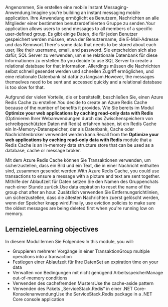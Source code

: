 <span data-ttu-id="c017c-101">Angenommen, Sie erstellen eine mobile Instant Messaging-Anwendung.</span><span class="sxs-lookup"><span data-stu-id="c017c-101">Imagine you're building an instant messaging mobile application.</span></span> <span data-ttu-id="c017c-102">Ihre Anwendung ermöglicht es Benutzern, Nachrichten an alle Mitglieder einer bestimmten benutzerdefinierten Gruppe zu senden.</span><span class="sxs-lookup"><span data-stu-id="c017c-102">Your application allows users to send messages to all members of a specific user-defined group.</span></span> <span data-ttu-id="c017c-103">Es gibt einige Daten, die für jeden Benutzer gespeichert werden müssen, etwa der Benutzername, die E-Mail-Adresse und das Kennwort.</span><span class="sxs-lookup"><span data-stu-id="c017c-103">There's some data that needs to be stored about each user, like their username, email, and password.</span></span> <span data-ttu-id="c017c-104">Sie entscheiden sich also dafür, SQL Server zu verwenden, um eine relationale Datenbank für diese Informationen zu erstellen.</span><span class="sxs-lookup"><span data-stu-id="c017c-104">So you decide to use SQL Server to create a relational database for that information.</span></span> <span data-ttu-id="c017c-105">Allerdings müssen die Nachrichten selbst schnell gesendet werden und schnellen Zugriff ermöglichen, und eine relationale Datenbank ist dafür zu langsam.</span><span class="sxs-lookup"><span data-stu-id="c017c-105">However, the messages themselves need to be sent and accessed quickly and a relational database is too slow for that.</span></span>

<span data-ttu-id="c017c-106">Aufgrund der vielen Vorteile, die er bereitstellt, beschließen Sie, einen Azure Redis Cache zu erstellen.</span><span class="sxs-lookup"><span data-stu-id="c017c-106">You decide to create an Azure Redis Cache because of the number of benefits it provides.</span></span> <span data-ttu-id="c017c-107">Wie Sie bereits im Modul **Optimize your web applications by caching read-only data with Redis** (Optimieren Ihrer Webanwendungen durch das Zwischenspeichern von schreibgeschützten Daten mit Redis) erfahren haben, ist ein Redis Cache ein In-Memory-Datenspeicher, der als Datenbank, Cache oder Nachrichtenbroker verwendet werden kann.</span><span class="sxs-lookup"><span data-stu-id="c017c-107">Recall from the **Optimize your web applications by caching read-only data with Redis** module that a Redis Cache is an in-memory data structure store that can be used as a database, cache or message broker.</span></span>

<span data-ttu-id="c017c-108">Mit dem Azure Redis Cache können Sie Transaktionen verwenden, um sicherzustellen, dass ein Bild und ein Text, die in einer Nachricht enthalten sind, zusammen gesendet werden.</span><span class="sxs-lookup"><span data-stu-id="c017c-108">With Azure Redis Cache, you could use transactions to ensure a message with a picture and text are sent together.</span></span> <span data-ttu-id="c017c-109">Mithilfe der Ablaufzeit für Daten setzen Sie den Namen des Gruppenchats nach einer Stunde zurück.</span><span class="sxs-lookup"><span data-stu-id="c017c-109">Use data expiration to reset the name of the group chat after an hour.</span></span> <span data-ttu-id="c017c-110">Zusätzlich verwenden Sie Entfernungsrichtlinien, um sicherzustellen, dass die ältesten Nachrichten zuerst gelöscht werden, wenn der Speicher knapp wird.</span><span class="sxs-lookup"><span data-stu-id="c017c-110">Finally, use eviction policies to make sure the oldest messages are being deleted first when you're running low on memory.</span></span>

## <a name="learning-objectives"></a><span data-ttu-id="c017c-111">Lernziele</span><span class="sxs-lookup"><span data-stu-id="c017c-111">Learning objectives</span></span>

<span data-ttu-id="c017c-112">In diesem Modul lernen Sie Folgendes:</span><span class="sxs-lookup"><span data-stu-id="c017c-112">In this module, you will:</span></span>

- <span data-ttu-id="c017c-113">Gruppieren mehrerer Vorgänge in einer Transaktion</span><span class="sxs-lookup"><span data-stu-id="c017c-113">Group multiple operations into a transaction</span></span>
- <span data-ttu-id="c017c-114">Festlegen einer Ablaufzeit für Ihre Daten</span><span class="sxs-lookup"><span data-stu-id="c017c-114">Set an expiration time on your data</span></span>
- <span data-ttu-id="c017c-115">Verwalten von Bedingungen mit nicht genügend Arbeitsspeicher</span><span class="sxs-lookup"><span data-stu-id="c017c-115">Manage out-of-memory conditions</span></span>
- <span data-ttu-id="c017c-116">Verwenden des cachefremden Musters</span><span class="sxs-lookup"><span data-stu-id="c017c-116">Use the cache-aside pattern</span></span>
- <span data-ttu-id="c017c-117">Verwenden des Pakets „ServiceStack.Redis“ in einer .NET Core-Konsolenanwendung</span><span class="sxs-lookup"><span data-stu-id="c017c-117">Use the ServiceStack.Redis package in a .NET Core console application</span></span>